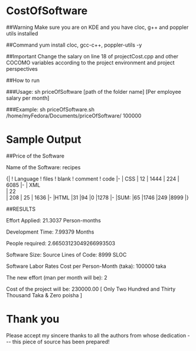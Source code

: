 # CostOfSoftware

##Warning
Make sure you are on KDE and you have cloc, g++ and poppler utils installed

##Command
yum install cloc, gcc-c++, poppler-utils -y

##Important 
Change the salary on line 18 of projectCost.cpp and other COCOMO variables according to the project environment and project perspectives
                
##How to run

###Usage: 
sh priceOfSoftware [path of the folder name] [Per employee salary per month]

###Example: 
sh priceOfSoftware.sh /home/myFedora/Documents/priceOfSoftware/ 100000


# Sample Output

##Price of the Software

Name of the Software: 
recipes

{|
! Language 
! files 
! blank
! comment
! code
|-
| CSS
| 12
| 1444
| 224
| 6085
|-
| XML                             
| 22   
| 208
| 25
| 1636
|-
|HTML
|31
|94
|0
|1278
|-
|SUM:
|65
|1746
|249
|8999
|}

##RESULTS

Effort Applied:
21.3037 Person-months

Development Time:
7.99379 Months

People required:
2.66503123049266993503

Software Size: Source Lines of Code:
8999 SLOC

Software Labor Rates
Cost per Person-Month (taka):
100000 taka

The new effort (man per month will be): 2

Cost of the project will be: 
230000.00
[ Only Two Hundred and Thirty Thousand  Taka & Zero poisha ]

# Thank you
Please accept my sincere thanks to all the authors from whose dedication --- this piece of source has been prepared!